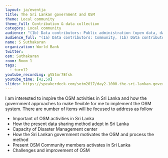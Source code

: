 ```yaml
---
layout: ja/eventja
title: The Sri Lankan government and OSM
theme: Local community
theme_full: Contribution & data collection
category: Local community
audience: "(1b) Data contributors: Public administration (open data, data feedback...)"
audience_full: "(1a) Data contributors: Community, (1b) Data contributors: Public administration (open data, data feedback...), (1c) Data contributors: Companies (data feedback, driven by need of data...), (2a) Data users: Commercial, (2b) Data users: Non-profit and public service, (2c) Data users: Personal, (3a) Core OSM: OSM stack developers, (3b) Core OSM: OSMF working groups (community, licence, data...), (3c) Core OSM: OSMF board (strategy and vision)"
name: S Suthakaran
organization: World Bank
twitter:
osm: Suthakaran
room: Room 1
tags:
  - turn12
youtube_recording: gV5tmr7Efsk
youtube_time: [42,50]
slides: https://speakerdeck.com/sotm2017/day2-1000-the-sri-lankan-government-and-osm
---
```

I am interested to inspire the OSM activities in Sri Lanka and how the government approaches to make flexible for me to implement the OSM system.
There are number of items will be focused to address as follow
 - Important of OSM activities in Sri Lanka
 - How the present data sharing method adept in Sri Lanka
 - Capacity of Disaster Management center
 - How the Sri Lankan government motivates the OSM and process the method
 - Present OSM Community members activates in Sri Lanka
 - Challenges and improvement of OSM


